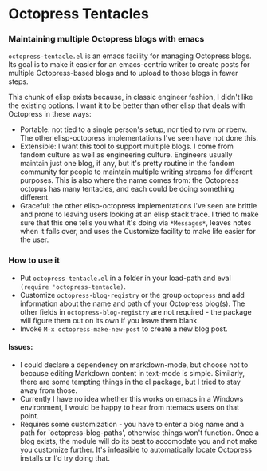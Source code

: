 # Octopress Tentacles #

### Maintaining multiple Octopress blogs with emacs ###

`octopress-tentacle.el` is an emacs facility for managing Octopress blogs. Its
goal is to make it easier for an emacs-centric writer to create posts for
multiple Octopress-based blogs and to upload to those blogs in fewer steps.

This chunk of elisp exists because, in classic engineer fashion, I didn't
like the existing options. I want it to be better than other elisp that
deals with Octopress in these ways:
* Portable: not tied to a single person's setup, nor tied to rvm or rbenv.
  The other elisp-octopress implementations I've seen have not done this.
* Extensible: I want this tool to support multiple blogs. I come from fandom
  culture as well as engineering culture. Engineers usually maintain just
  one blog, if any, but it's pretty routine in the fandom community for
  people to maintain multiple writing streams for different purposes. This
  is also where the name comes from: the Octopress octopus has many
  tentacles, and each could be doing something different.
* Graceful: the other elisp-octopress implementations I've seen are brittle
  and prone to leaving users looking at an elisp stack trace. I tried to
  make sure that this one tells you what it's doing via `*Messages*`, leaves
  notes when it falls over, and uses the Customize facility to make life
  easier for the user.

### How to use it ###

* Put `octopress-tentacle.el` in a folder in your load-path and eval `(require
  'octopress-tentacle)`.
* Customize `octopress-blog-registry` or the group `octopress` and add
  information about the name and path of your Octopress blog(s). The other
  fields in `octopress-blog-registry` are not required - the package will
  figure them out on its own if you leave them blank.
* Invoke `M-x octopress-make-new-post` to create a new blog post.

#### Issues: ####
* I could declare a dependency on markdown-mode, but choose not to because
  editing Markdown content in text-mode is simple. Similarly, there are some
  tempting things in the cl package, but I tried to stay away from those.
* Currently I have no idea whether this works on emacs in a Windows
  environment, I would be happy to hear from ntemacs users on that point.
* Requires some customization - you have to enter a blog name and a path for
  `octopress-blog-paths', otherwise things won't function. Once a blog exists,
  the module will do its best to accomodate you and not make you customize
  further. It's infeasible to automatically locate Octopress installs or I'd
  try doing that.
